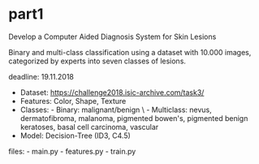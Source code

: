 # part1
Develop a Computer Aided Diagnosis System for Skin Lesions 

Binary and multi-class classification using a dataset with 10.000 images, categorized by experts into seven classes of lesions.

deadline: 19.11.2018

- Dataset: https://challenge2018.isic-archive.com/task3/
- Features: Color, Shape, Texture
- Classes:  - Binary: malignant/benign \\
            - Multiclass: nevus, dermatofibroma, malanoma, pigmented bowen's, pigmented benign keratoses, basal cell carcinoma, vascular 
- Model: Decision-Tree (ID3, C4.5)

files:  - main.py
        - features.py
        - train.py
